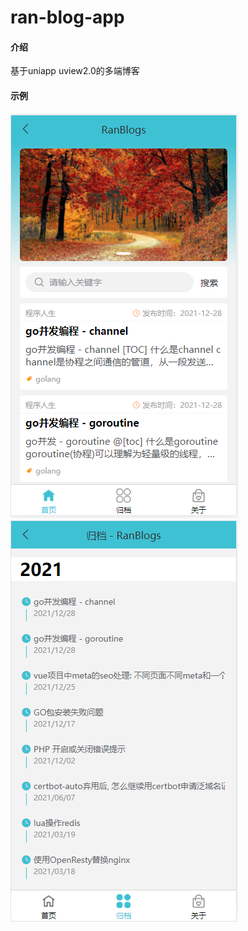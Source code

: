 # ran-blog-app

#### 介绍
基于uniapp uview2.0的多端博客

#### 示例

![](./static/cover/index.png)
![](./static/cover/archive.png)